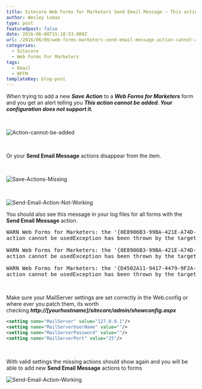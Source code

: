 ```yaml
---
title: Sitecore Web Forms for Marketers Send Email Message – This action cannot be added. Your configuration does not support it.
author: Wesley Lomax
type: post
featuredpost: false
date: 2016-06-08T15:18:53.000Z
url: /2016/06/08/web-forms-marketers-send-email-message-action-cannot-added-configuration-not-support/
categories:
  - Sitecore
  - Web Forms For Marketers
tags:
  - Email
  - WFFM
templateKey: blog-post
---
```

When trying to add a new _**Save Action**_ to a **_Web Forms for Marketers_** form and you get an alert telling you **_This action cannot be added. Your configuration does not support it._**

&nbsp;

![Action-cannot-be-added](/img/Action-cannot-be-added.png)

&nbsp;

Or your **Send Email Message** actions disappear from the item.

&nbsp;

![Save-Actions-Missing](/img/Save-Actions-Missing.png)

&nbsp;

![Send-Email-Action-Not-Working](/img/Send-Email-Action-Not-Working.png)

You should also see this message in your log files for all forms with the **Send Email Message** action.

<pre>
WARN Web Forms for Marketers: the '{0E8906B3-99BA-421E-A74D-277ED17A32FD}' 
action cannot be usedException has been thrown by the target of an invocation.

WARN Web Forms for Marketers: the '{0E8906B3-99BA-421E-A74D-277ED17A32FD}' 
action cannot be usedException has been thrown by the target of an invocation.

WARN Web Forms for Marketers: the '{D4502A11-9417-4479-9F2A-485F45D2E2D0}' 
action cannot be usedException has been thrown by the target of an invocation.
</pre>

&nbsp;

Make sure your MailServer settings are set correctly in the Web.config or where ever you patch them, its worth checking _**http://[yourhostname]/sitecore/admin/showconfig.aspx**_

```xml
<setting name="MailServer" value="127.0.0.1"/>  
<setting name="MailServerUserName" value=""/>  
<setting name="MailServerPassword" value=""/>  
<setting name="MailServerPort" value="25"/>
```

&nbsp;

With valid settings the missing actions should show again and you will be able to add new **Send Email Message** actions to forms

![Send-Email-Action-Working](/img/Send-Email-Action-Working.png)